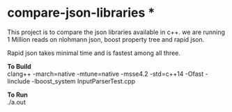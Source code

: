 # compare-json-libraries \*
This project is to compare the json libraries available in c++. we are running 1 Million reads on nlohmann json, boost property tree and rapid json.

Rapid json takes minimal time and is fastest among all three.

**To Build**\
clang++ -march=native -mtune=native -msse4.2 -std=c++14 -Ofast -Iinclude -lboost_system InputParserTest.cpp

**To Run**\
./a.out
